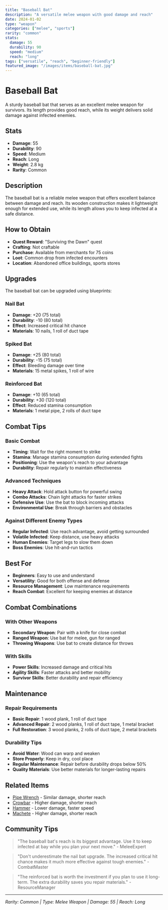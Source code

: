 ```yaml
---
title: "Baseball Bat"
description: "A versatile melee weapon with good damage and reach"
date: 2024-01-02
type: "weapon"
categories: ["melee", "sports"]
rarity: "common"
stats:
  damage: 55
  durability: 90
  speed: "medium"
  reach: "long"
tags: ["versatile", "reach", "beginner-friendly"]
featured_image: "/images/items/baseball-bat.jpg"
---
```


# Baseball Bat

A sturdy baseball bat that serves as an excellent melee weapon for survivors. Its length provides good reach, while its weight delivers solid damage against infected enemies.

## Stats

- **Damage**: 55
- **Durability**: 90
- **Speed**: Medium
- **Reach**: Long
- **Weight**: 2.8 kg
- **Rarity**: Common

## Description

The baseball bat is a reliable melee weapon that offers excellent balance between damage and reach. Its wooden construction makes it lightweight enough for extended use, while its length allows you to keep infected at a safe distance.

## How to Obtain

- **Quest Reward**: "Surviving the Dawn" quest
- **Crafting**: Not craftable
- **Purchase**: Available from merchants for 75 coins
- **Loot**: Common drop from infected encounters
- **Location**: Abandoned office buildings, sports stores

## Upgrades

The baseball bat can be upgraded using blueprints:

### Nail Bat
- **Damage**: +20 (75 total)
- **Durability**: -10 (80 total)
- **Effect**: Increased critical hit chance
- **Materials**: 10 nails, 1 roll of duct tape

### Spiked Bat
- **Damage**: +25 (80 total)
- **Durability**: -15 (75 total)
- **Effect**: Bleeding damage over time
- **Materials**: 15 metal spikes, 1 roll of wire

### Reinforced Bat
- **Damage**: +10 (65 total)
- **Durability**: +30 (120 total)
- **Effect**: Reduced stamina consumption
- **Materials**: 1 metal pipe, 2 rolls of duct tape

## Combat Tips

### Basic Combat
- **Timing**: Wait for the right moment to strike
- **Stamina**: Manage stamina consumption during extended fights
- **Positioning**: Use the weapon's reach to your advantage
- **Durability**: Repair regularly to maintain effectiveness

### Advanced Techniques
- **Heavy Attack**: Hold attack button for powerful swing
- **Combo Attacks**: Chain light attacks for faster strikes
- **Defensive Use**: Use the bat to block incoming attacks
- **Environmental Use**: Break through barriers and obstacles

### Against Different Enemy Types
- **Regular Infected**: Use reach advantage, avoid getting surrounded
- **Volatile Infected**: Keep distance, use heavy attacks
- **Human Enemies**: Target legs to slow them down
- **Boss Enemies**: Use hit-and-run tactics

## Best For

- **Beginners**: Easy to use and understand
- **Versatility**: Good for both offense and defense
- **Resource Management**: Low maintenance requirements
- **Reach Combat**: Excellent for keeping enemies at distance

## Combat Combinations

### With Other Weapons
- **Secondary Weapon**: Pair with a knife for close combat
- **Ranged Weapon**: Use bat for melee, gun for ranged
- **Throwing Weapons**: Use bat to create distance for throws

### With Skills
- **Power Skills**: Increased damage and critical hits
- **Agility Skills**: Faster attacks and better mobility
- **Survivor Skills**: Better durability and repair efficiency

## Maintenance

### Repair Requirements
- **Basic Repair**: 1 wood plank, 1 roll of duct tape
- **Advanced Repair**: 2 wood planks, 1 roll of duct tape, 1 metal bracket
- **Full Restoration**: 3 wood planks, 2 rolls of duct tape, 2 metal brackets

### Durability Tips
- **Avoid Water**: Wood can warp and weaken
- **Store Properly**: Keep in dry, cool place
- **Regular Maintenance**: Repair before durability drops below 50%
- **Quality Materials**: Use better materials for longer-lasting repairs

## Related Items

- [Pipe Wrench](/items/pipe-wrench/) - Similar damage, shorter reach
- [Crowbar](/items/crowbar/) - Higher damage, shorter reach
- [Hammer](/items/hammer/) - Lower damage, faster speed
- [Machete](/items/machete/) - Higher damage, shorter reach

## Community Tips

> "The baseball bat's reach is its biggest advantage. Use it to keep infected at bay while you plan your next move." - MeleeExpert

> "Don't underestimate the nail bat upgrade. The increased critical hit chance makes it much more effective against tough enemies." - CombatMaster

> "The reinforced bat is worth the investment if you plan to use it long-term. The extra durability saves you repair materials." - ResourceManager

---

*Rarity: Common | Type: Melee Weapon | Damage: 55 | Reach: Long*
